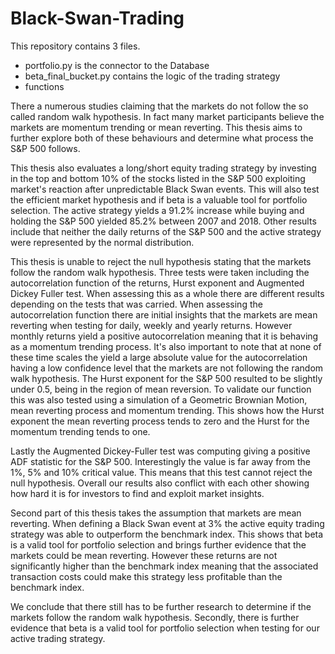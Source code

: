 # Black-Swan-Trading

This repository contains 3 files.
- portfolio.py is the connector to the Database
- beta_final_bucket.py contains the logic of the trading strategy
- functions 

There a numerous studies claiming that the markets do not follow the so called random walk
hypothesis. In fact many market participants believe the markets are momentum trending or
mean reverting. This thesis aims to further explore both of these behaviours and determine what
process the S&P 500 follows.

This thesis also evaluates a long/short equity trading strategy by investing in the top and bottom
10% of the stocks listed in the S&P 500 exploiting market's reaction after unpredictable Black
Swan events. This will also test the efficient market hypothesis and if beta is a valuable tool for
portfolio selection. The active strategy yields a 91.2% increase while buying and holding the
S&P 500 yielded 85.2% between 2007 and 2018. Other results include that neither the daily
returns of the S&P 500 and the active strategy were represented by the normal distribution.

This thesis is unable to reject the null hypothesis stating that the markets follow the random
walk hypothesis. Three tests were taken including the autocorrelation function of the returns,
Hurst exponent and Augmented Dickey Fuller test. When assessing this as a whole there are
different results depending on the tests that was carried. When assessing the autocorrelation
function there are initial insights that the markets are mean reverting when testing for daily,
weekly and yearly returns. However monthly returns yield a positive autocorrelation meaning
that it is behaving as a momentum trending process. It's also important to note that at none of
these time scales the yield a large absolute value for the autocorrelation having a low
confidence level that the markets are not following the random walk hypothesis.
The Hurst exponent for the S&P 500 resulted to be slightly under 0.5, being in the region of
mean reversion. To validate our function this was also tested using a simulation of a Geometric
Brownian Motion, mean reverting process and momentum trending. This shows how the Hurst
exponent the mean reverting process tends to zero and the Hurst for the momentum trending
tends to one.

Lastly the Augmented Dickey-Fuller test was computing giving a positive ADF statistic for the
S&P 500. Interestingly the value is far away from the 1%, 5% and 10% critical value. This
means that this test cannot reject the null hypothesis. Overall our results also conflict with each
other showing how hard it is for investors to find and exploit market insights.

Second part of this thesis takes the assumption that markets are mean reverting. When defining
a Black Swan event at 3% the active equity trading strategy was able to outperform the
benchmark index. This shows that beta is a valid tool for portfolio selection and brings further
evidence that the markets could be mean reverting. However these returns are not significantly
higher than the benchmark index meaning that the associated transaction costs could make this
strategy less profitable than the benchmark index.

We conclude that there still has to be further research to determine if the markets follow the
random walk hypothesis. Secondly, there is further evidence that beta is a valid tool for portfolio
selection when testing for our active trading strategy.
